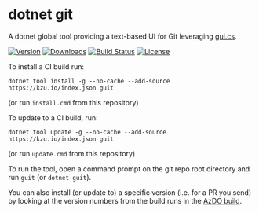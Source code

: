 # dotnet git

A dotnet global tool providing a text-based UI for Git leveraging [gui.cs](https://github.com/migueldeicaza/gui.cs).

[![Version](https://img.shields.io/nuget/vpre/dotnet-guit.svg)](https://www.nuget.org/packages/dotnet-guit)
[![Downloads](https://img.shields.io/nuget/dt/dotnet-guit)](https://www.nuget.org/packages/dotnet-guit)
[![Build Status](https://dev.azure.com/kzu/oss/_apis/build/status/guit?branchName=master)](http://build.azdo.io/kzu/oss/27)
[![License](https://img.shields.io/github/license/kzu/guit.svg)](LICENSE)


To install a CI build run:

```
dotnet tool install -g --no-cache --add-source https://kzu.io/index.json guit
```

(or run `install.cmd` from this repository)

To update to a CI build, run:

```
dotnet tool update -g --no-cache --add-source https://kzu.io/index.json guit
```
(or run `update.cmd` from this repository)


To run the tool, open a command prompt on the git repo root directory and run `guit` (or `dotnet guit`). 


You can also install (or update to) a specific version (i.e. for a PR you send) by looking at the version 
numbers from the build runs in the [AzDO build](http://build.azdo.io/kzu/oss/27).
